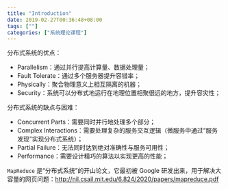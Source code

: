 ```yaml
---
title: "Introduction"
date: 2019-02-27T00:36:48+08:00
tags: [""]
categories: ["系统理论课程"]
---
```



分布式系统的优点：

- Parallelism：通过并行提高计算量、数据处理量；
- Fault Tolerate：通过多个服务器提升容错率；
- Physically：聚合物理意义上相互隔离的机器；
- Security：系统可以分布式地运行在地理位置相聚很远的地方，提升容灾性；

分布式系统的缺点与困难：

- Concurrent Parts：需要同时并行地处理多个部分；
- Complex Interactions：需要处理复杂的服务交互逻辑（微服务中通过“服务发现”实现分布式系统）；
- Partial Failure：无法同时达到绝对准确性与服务可用性；
- Performance：需要设计精巧的算法以实现更高的性能；

`MapReduce` 是“分布式系统”的开山论文，它最初被 Google 研发出来，用于解决大容量的网页问题：http://nil.csail.mit.edu/6.824/2020/papers/mapreduce.pdf



